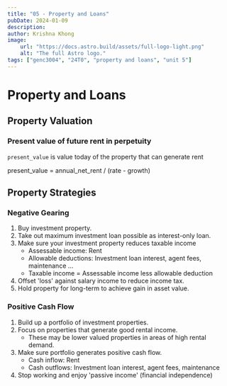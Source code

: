 ```yaml
---
title: "05 - Property and Loans"
pubDate: 2024-01-09
description:
author: Krishna Khong
image:
    url: "https://docs.astro.build/assets/full-logo-light.png"
    alt: "The full Astro logo."
tags: ["genc3004", "24T0", "property and loans", "unit 5"]
---
```

# Property and Loans

## Property Valuation
### Present value of future rent in perpetuity
`present_value` is value today of the property that can generate rent

present_value = annual_net_rent / (rate - growth)

## Property Strategies

### Negative Gearing
1. Buy investment property.
2. Take out maximum investment loan possible as interest-only loan.
3. Make sure your investment property reduces taxable income
    - Assessable income: Rent
    - Allowable deductions: Investment loan interest, agent fees, maintenance ...
    - Taxable income = Assessable income less allowable deduction
4. Offset 'loss' against salary income to reduce income tax.
5. Hold property for long-term to achieve gain in asset value.

### Positive Cash Flow
1. Build up a portfolio of investment properties.
2. Focus on properties that generate good rental income.
    - These may be lower valued properties in areas of high rental demand.
3. Make sure portfolio generates positive cash flow.
    - Cash inflow: Rent
    - Cash outflows: Investment loan interest, agent fees, maintenance
4. Stop working and enjoy 'passive income' (financial independence)